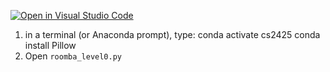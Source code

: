 [![Open in Visual Studio Code](https://classroom.github.com/assets/open-in-vscode-2e0aaae1b6195c2367325f4f02e2d04e9abb55f0b24a779b69b11b9e10269abc.svg)](https://classroom.github.com/online_ide?assignment_repo_id=20306947&assignment_repo_type=AssignmentRepo)
1. in a terminal (or Anaconda prompt), type:
    conda activate cs2425
    conda install Pillow
2. Open `roomba_level0.py`
